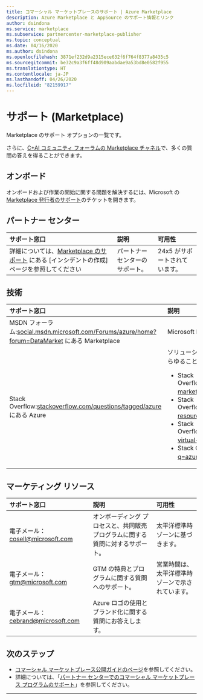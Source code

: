 ```yaml
---
title: コマーシャル マーケットプレースのサポート | Azure Marketplace
description: Azure Marketplace と AppSource のサポート情報とリンク
author: dsindona
ms.service: marketplace
ms.subservice: partnercenter-marketplace-publisher
ms.topic: conceptual
ms.date: 04/16/2020
ms.author: dsindona
ms.openlocfilehash: 3871ef232d9a2315ece632f6f764f8377a8435c5
ms.sourcegitcommit: be32c9a3f6ff48d909aabdae9a53bd8e0582f955
ms.translationtype: HT
ms.contentlocale: ja-JP
ms.lasthandoff: 04/26/2020
ms.locfileid: "82159917"
---
```

# <a name="support-for-the-marketplace"></a>サポート (Marketplace)

Marketplace のサポート オプションの一覧です。  

さらに、[C+AI コミュニティ フォーラムの Marketplace チャネル](https://www.microsoftpartnercommunity.com/t5/Marketplace/bd-p/2222)で、多くの質問の答えを得ることができます。  

## <a name="onboarding"></a>オンボード

オンボードおよび作業の開始に関する問題を解決するには、Microsoft の [Marketplace 発行者のサポート](https://partner.microsoft.com/support/v2/?stage=1)のチケットを開きます。

## <a name="partner-center"></a>パートナー センター   

| サポート窓口 | 説明 | 可用性 |  
|:--- |:--- |:--- |  
| 詳細については、[Marketplace のサポート](https://partner.microsoft.com/support/v2/?stage=1) にある [インシデントの作成] ページを参照してください</li> </ul> | パートナー センターのサポート。 | 24x5 がサポートされています。 |  

## <a name="technical"></a>技術  

| サポート窓口 | 説明 |  
|:--- |:--- |  
| MSDN フォーラム:[social.msdn.microsoft.com/Forums/azure/home?forum=DataMarket](https://social.msdn.microsoft.com/Forums/azure/home?forum=DataMarket) にある Marketplace | Microsoft Developer Network のフォーラム。 |  
| Stack Overflow:[stackoverflow.com/questions/tagged/azure](https://stackoverflow.com/questions/tagged/azure) にある Azure | ソリューションを取得し、Azure Marketplace に関連するあらゆることについて質問するための Stack Overflow 環境。<ul> <li>Stack Overflow:[stackoverflow.com/questions/tagged/azure-marketplace](https://stackoverflow.com/questions/tagged/azure-marketplace) にある Azure Marketplace</li> <li>Stack Overflow:[stackoverflow.com/questions/tagged/azure-resource-manager](https://stackoverflow.com/questions/tagged/azure-resource-manager) にある Azure Resource Manager</li> <li>Stack Overflow:[stackoverflow.com/questions/tagged/azure-virtual-machine](https://stackoverflow.com/questions/tagged/azure-virtual-machine) にある Virtual Machines on Azure</li> <li>Stack Overflow:[stackoverflow.com/search?q=azure+container](https://stackoverflow.com/search?q=azure+container) にある Containers on Azure</li> </ul> |

## <a name="marketing-resources"></a>マーケティング リソース  

| サポート窓口 | 説明 | 可用性 |  
|:--- |:--- |:--- |  
| 電子メール： [cosell@microsoft.com](mailto:cosell@microsoft.com) | オンボーディング プロセスと、共同販売プログラムに関する質問に対するサポート。 | 太平洋標準時ゾーンに基づきます。 |  
| 電子メール： [gtm@microsoft.com](mailto:gtm@microsoft.com) | GTM の特典とプログラムに関する質問へのサポート。 | 営業時間は、太平洋標準時ゾーンで示されています。 |  
| 電子メール： [cebrand@microsoft.com](mailto:cebrand@microsoft.com) | Azure ロゴの使用とブランド化に関する質問にお答えします。 |  |  


## <a name="next-steps"></a>次のステップ

* [コマーシャル マーケットプレース公開ガイドのページ](https://docs.microsoft.com/azure/marketplace/)を参照してください。
* 詳細については、「[パートナー センターでのコマーシャル マーケットプレース プログラムのサポート](https://docs.microsoft.com/azure/marketplace/partner-center-portal/support)」を参照してください。

---

